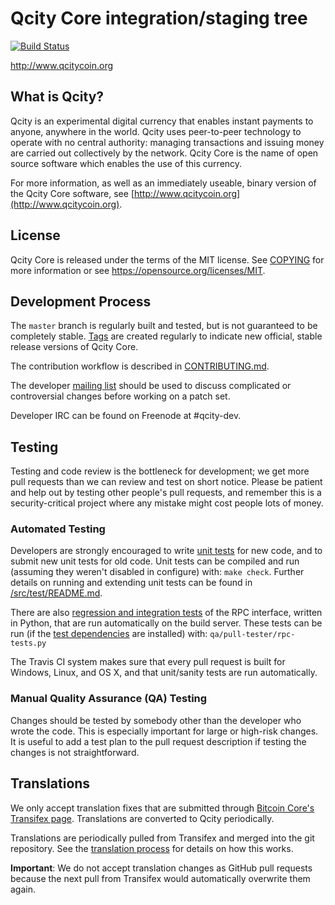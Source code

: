 Qcity Core integration/staging tree
=====================================

[![Build Status](https://travis-ci.org/qcity-project/qcity.svg?branch=master)](https://travis-ci.org/qcity-project/qcity)

http://www.qcitycoin.org

What is Qcity?
----------------

Qcity is an experimental digital currency that enables instant payments to
anyone, anywhere in the world. Qcity uses peer-to-peer technology to operate
with no central authority: managing transactions and issuing money are carried
out collectively by the network. Qcity Core is the name of open source
software which enables the use of this currency.

For more information, as well as an immediately useable, binary version of
the Qcity Core software, see [http://www.qcitycoin.org](http://www.qcitycoin.org).

License
-------

Qcity Core is released under the terms of the MIT license. See [COPYING](COPYING) for more
information or see https://opensource.org/licenses/MIT.

Development Process
-------------------

The `master` branch is regularly built and tested, but is not guaranteed to be
completely stable. [Tags](https://github.com/qcity/qcity/tags) are created
regularly to indicate new official, stable release versions of Qcity Core.

The contribution workflow is described in [CONTRIBUTING.md](CONTRIBUTING.md).

The developer [mailing list](https://groups.google.com/forum/#!forum/qcity-dev)
should be used to discuss complicated or controversial changes before working
on a patch set.

Developer IRC can be found on Freenode at #qcity-dev.

Testing
-------

Testing and code review is the bottleneck for development; we get more pull
requests than we can review and test on short notice. Please be patient and help out by testing
other people's pull requests, and remember this is a security-critical project where any mistake might cost people
lots of money.

### Automated Testing

Developers are strongly encouraged to write [unit tests](src/test/README.md) for new code, and to
submit new unit tests for old code. Unit tests can be compiled and run
(assuming they weren't disabled in configure) with: `make check`. Further details on running
and extending unit tests can be found in [/src/test/README.md](/src/test/README.md).

There are also [regression and integration tests](/qa) of the RPC interface, written
in Python, that are run automatically on the build server.
These tests can be run (if the [test dependencies](/qa) are installed) with: `qa/pull-tester/rpc-tests.py`

The Travis CI system makes sure that every pull request is built for Windows, Linux, and OS X, and that unit/sanity tests are run automatically.

### Manual Quality Assurance (QA) Testing

Changes should be tested by somebody other than the developer who wrote the
code. This is especially important for large or high-risk changes. It is useful
to add a test plan to the pull request description if testing the changes is
not straightforward.

Translations
------------

We only accept translation fixes that are submitted through [Bitcoin Core's Transifex page](https://www.transifex.com/projects/p/bitcoin/).
Translations are converted to Qcity periodically.

Translations are periodically pulled from Transifex and merged into the git repository. See the
[translation process](doc/translation_process.md) for details on how this works.

**Important**: We do not accept translation changes as GitHub pull requests because the next
pull from Transifex would automatically overwrite them again.
